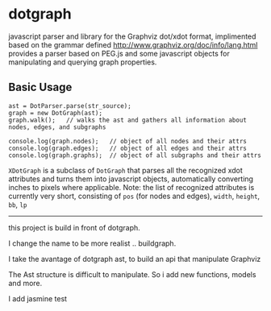 dotgraph
========

javascript parser and library for the Graphviz dot/xdot format, implimented
based on the grammar defined http://www.graphviz.org/doc/info/lang.html provides
a parser based on PEG.js and some javascript objects for manipulating and 
querying graph properties.


Basic Usage
-----------

	ast = DotParser.parse(str_source);
	graph = new DotGraph(ast);
	graph.walk(); 	// walks the ast and gathers all information about nodes, edges, and subgraphs

	console.log(graph.nodes); 	// object of all nodes and their attrs
	console.log(graph.edges); 	// object of all edges and their attrs
	console.log(graph.graphs); 	// object of all subgraphs and their attrs

`XDotGraph` is a subclass of `DotGraph` that parses all the recognized xdot attributes and turns
them into javascript objects, automatically converting inches to pixels where applicable.
Note: the list of recognized attributes is currently very short, consisting of `pos` (for
nodes and edges), `width`, `height`, `bb`, `lp`

---
this project is build in front of dotgraph.

I change the name to be more realist .. buildgraph.

I take the avantage of dotgraph ast, to build an api that manipulate Graphviz 

The Ast structure is difficult to manipulate. So i add new functions, models and more.

I add jasmine test



